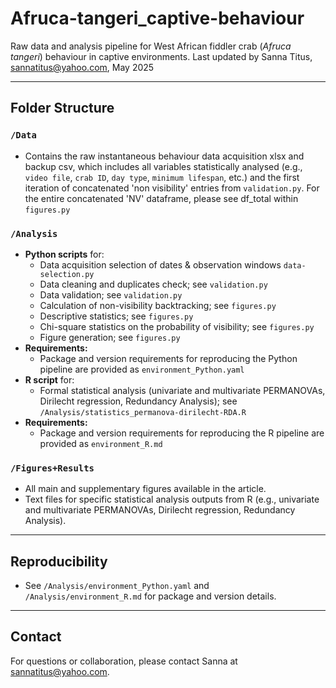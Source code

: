 # Afruca-tangeri_captive-behaviour

Raw data and analysis pipeline for West African fiddler crab (*Afruca tangeri*) behaviour in captive environments. Last updated by Sanna Titus, sannatitus@yahoo.com, May 2025 

---

## Folder Structure

### `/Data`
- Contains the raw instantaneous behaviour data acquisition xlsx and backup csv, which includes all variables statistically analysed (e.g., `video file`, `crab ID`, `day type`, `minimum lifespan`, etc.) and the first iteration of concatenated 'non visibility' entries from `validation.py`. For the entire concatenated 'NV' dataframe, please see df_total within `figures.py`

### `/Analysis`
- **Python scripts** for:
  - Data acquisition selection of dates & observation windows `data-selection.py`
  - Data cleaning and duplicates check; see `validation.py`
  - Data validation; see `validation.py`
  - Calculation of non-visibility backtracking; see `figures.py`
  - Descriptive statistics; see `figures.py`
  - Chi-square statistics on the probability of visibility; see `figures.py`
  - Figure generation; see `figures.py`
- **Requirements:**  
  - Package and version requirements for reproducing the Python pipeline are provided as `environment_Python.yaml`
- **R script** for:
  - Formal statistical analysis (univariate and multivariate PERMANOVAs, Dirilecht regression, Redundancy Analysis); see `/Analysis/statistics_permanova-dirilecht-RDA.R`
- **Requirements:**  
  - Package and version requirements for reproducing the R pipeline are provided as `environment_R.md`

### `/Figures+Results`
- All main and supplementary figures available in the article.
- Text files for specific statistical analysis outputs from R (e.g., univariate and multivariate PERMANOVAs, Dirilecht regression, Redundancy Analysis).

---

## Reproducibility

- See `/Analysis/environment_Python.yaml` and `/Analysis/environment_R.md` for package and version details.

---

## Contact

For questions or collaboration, please contact Sanna at sannatitus@yahoo.com. 
